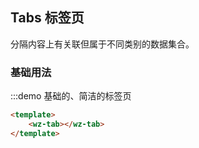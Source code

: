 
## Tabs 标签页
分隔内容上有关联但属于不同类别的数据集合。

### 基础用法
:::demo 基础的、简洁的标签页

```html
<template>
    <wz-tab></wz-tab>
</template>
``` 
